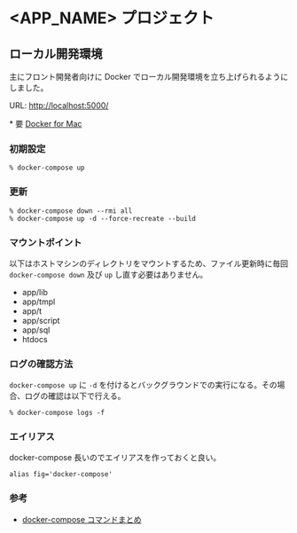 # <APP_NAME> プロジェクト

## ローカル開発環境

主にフロント開発者向けに Docker でローカル開発環境を立ち上げられるようにしました。

URL: [http://localhost:5000/](http://localhost:5000/)

\* 要 [Docker for Mac](https://download.docker.com/mac/stable/Docker.dmg)

### 初期設定

```
% docker-compose up
```

### 更新

```
% docker-compose down --rmi all
% docker-compose up -d --force-recreate --build
```

### マウントポイント

以下はホストマシンのディレクトリをマウントするため、ファイル更新時に毎回 `docker-compose down` 及び `up` し直す必要はありません。

- app/lib
- app/tmpl
- app/t
- app/script
- app/sql
- htdocs

### ログの確認方法

`docker-compose up` に `-d` を付けるとバックグラウンドでの実行になる。その場合、ログの確認は以下で行える。


```
% docker-compose logs -f
```

### エイリアス

docker-compose 長いのでエイリアスを作っておくと良い。

```
alias fig='docker-compose'
```

### 参考

- [docker-compose コマンドまとめ](https://qiita.com/aild_arch_bfmv/items/d47caf37b79e855af95f)